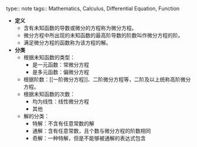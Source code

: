 type:: note
tags:: Mathematics, Calculus, Differential Equation, Function

- **定义**
	- 含有未知函数的导数或微分的方程称为微分方程。
	- 微分方程中所出现的未知函数的最高阶导数的阶数叫作微分方程的阶。
	- 满足微分方程的函数称为该方程的解。
- **分类**
	- 根据未知函数的类型：
		- 是一元函数：常微分方程
		- 是多元函数：偏微分方程
	- 根据阶数：[[一阶微分方程]]、二阶微分方程等，二阶及以上统称高阶微分方程。
	- 根据未知函数的次数：
		- 均为线性：线性微分方程
		- 其他
	- 解的分类：
		- 特解：不含有任意常数的解
		- 通解：含有任意常数，且个数与微分方程的阶数相同
		- 奇解：一种特解，但是不能够被通解的表达式包含